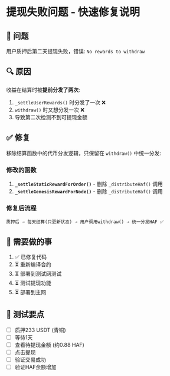 # 提现失败问题 - 快速修复说明

## 🔴 问题
用户质押后第二天提现失败，错误: `No rewards to withdraw`

## 🔍 原因
收益在结算时被**提前分发了两次**:
1. `_settleUserRewards()` 时分发了一次 ❌
2. `withdraw()` 时又想分发一次 ❌
3. 导致第二次检测不到可提现金额

## ✅ 修复
移除结算函数中的代币分发逻辑，只保留在 `withdraw()` 中统一分发:

### 修改的函数
1. **`_settleStaticRewardForOrder()`** - 删除 `_distributeHaf()` 调用
2. **`_settleGenesisRewardForNode()`** - 删除 `_distributeHaf()` 调用

### 修复后流程
```
质押后 → 每天结算(只更新状态) → 用户调用withdraw() → 统一分发HAF ✅
```

## 📝 需要做的事
1. ✅ 已修复代码
2. ⏳ 重新编译合约
3. ⏳ 部署到测试网测试
4. ⏳ 测试提现功能
5. ⏳ 部署到主网

## 🧪 测试要点
- [ ] 质押233 USDT (青铜)
- [ ] 等待1天
- [ ] 查看待提现金额 (约0.88 HAF)
- [ ] 点击提现
- [ ] 验证交易成功
- [ ] 验证HAF余额增加

